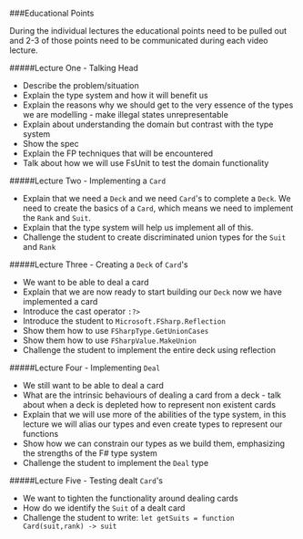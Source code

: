 ###Educational Points

During the individual lectures the educational points need to be pulled out and 2-3 of those points need to be communicated during each video lecture.

#####Lecture One - Talking Head
* Describe the problem/situation 
* Explain the type system and how it will benefit us
* Explain the reasons why we should get to the very essence of the types we are modelling - make illegal states unrepresentable
* Explain about understanding the domain but contrast with the type system
* Show the spec
* Explain the FP techniques that will be encountered
* Talk about how we will use FsUnit to test the domain functionality

#####Lecture Two - Implementing a `Card`
* Explain that we need a `Deck` and we need `Card`'s to complete a `Deck`. We need to create the basics of a `Card`, which means we need to  implement the `Rank` and `Suit`.
* Explain that the type system will help us implement all of this.
* Challenge the student to create discriminated union types for the `Suit` and `Rank`

#####Lecture Three - Creating a `Deck` of `Card`'s
* We want to be able to deal a card
* Explain that we are now ready to start building our `Deck` now we have implemented a card
* Introduce the cast operator `:?>`
* Introduce the student to `Microsoft.FSharp.Reflection`
* Show them how to use `FSharpType.GetUnionCases`
* Show them how to use `FSharpValue.MakeUnion`
* Challenge the student to implement the entire deck using reflection
 
#####Lecture Four - Implementing `Deal`
* We still want to be able to deal a card
* What are the intrinsic behaviours of dealing a card from a deck - talk about when a deck is depleted how to represent non existent cards
* Explain that we will use more of the abilities of the type system, in this lecture we will alias our types and even create types to represent our functions
* Show how we can constrain our types as we build them, emphasizing the strengths of the F# type system
* Challenge the student to implement the `Deal` type

#####Lecture Five - Testing dealt `Card`'s
* We want to tighten the functionality around dealing cards
* How do we identify the `Suit` of a dealt card
* Challenge the student to write: `let getSuits = function Card(suit,rank) -> suit`